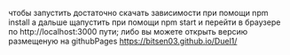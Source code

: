 
чтобы запустить достаточно скачать зависимости при помощи npm install
а дальше щапустить при помощи npm start и перейти в браузере по http://localhost:3000 пути;
либо вы можете открыть версию размещеную на githubPages https://bitsen03.github.io/Duel1/


